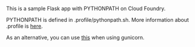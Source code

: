 This is a sample Flask app with PYTHONPATH on Cloud Foundry.

PYTHONPATH is defined in .profile/pythonpath.sh. More information about .profile is [here](https://docs.cloudfoundry.org/devguide/deploy-apps/deploy-app.html).

As an alternative, you can use [this](http://docs.gunicorn.org/en/stable/settings.html#pythonpath) when using gunicorn. 
